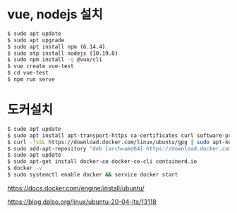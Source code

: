 # vue, nodejs 설치

```bash
$ sudo apt update
$ sudo apt upgrade
$ sudo apt install npm (6.14.4)
$ sudo atp install nodejs (10.19.0)
$ sudo npm install -g @vue/cli
$ vue create vue-test
$ cd vue-test
$ npm run serve
```



# 도커설치

```bash
$ sudo apt update
$ sudo apt install apt-transport-https ca-certificates curl software-properties-common
$ curl -fsSL https://download.docker.com/linux/ubuntu/gpg | sudo apt-key add -
$ sudo add-apt-repository "deb [arch=amd64] https://download.docker.com/linux/ubuntu bionic stable"
$ sudo apt update
$ sudo apt-get install docker-ce docker-ce-cli containerd.io
$ docker -v
$ sudo systemctl enable docker && service docker start
```

https://docs.docker.com/engine/install/ubuntu/

https://blog.dalso.org/linux/ubuntu-20-04-lts/13118

